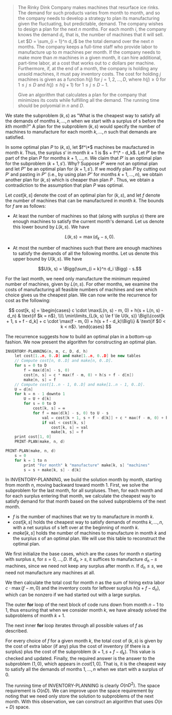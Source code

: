 > The Rinky Dink Company makes machines that resurface ice rinks. The demand for such products varies from month to month, and so the company needs to develop a strategy to plan its manufacturing given the fluctuating, but predictable, demand. The company wishes to design a plan for the next $n$ months. For each month $i$, the company knows the demand $d_i$, that is, the number of machines that it will sell. Let $D = \sum_{i = 1}^n d_i$ be the total demand over the next $n$ months. The company keeps a full-time staff who provide labor to manufacture up to $m$ machines per month. If the company needs to make more than $m$ machines in a given month, it can hire additional, part-time labor, at a cost that works out to $c$ dollars per machine. Furthermore, if, at the end of a month, the company is holding any unsold machines, it must pay inventory costs. The cost for holding $j$ machines is given as a function $h(j)$ for $j = 1, 2, \ldots, D$, where $h(j) \ge 0$ for $1 \le j \le D$ and $h(j) \le h(j + 1)$ for $1 \le j \le D - 1$.
>
> Give an algorithm that calculates a plan for the company that minimizes its costs while fulfilling all the demand. The running time should be polyomial in $n$ and $D$.

We state the subproblem $(k, s)$ as "What is the cheapest way to satisfy all the demands of months $k, \ldots, n$ when we start with a surplus of s before the $k$th month?" A plan for the subproblem $(k, s)$ would specify the number of machines to manufacture for each month $k, \ldots, n$ such that demands are satisfied.

In some optimal plan $P$ to $(k, s)$, let $f^\*$ machines be maufactured in month $k$. Thus, the surplus $s'$ in month $k + 1$ is $s + f^\* - d_k$. Let $P'$ be the part of the plan $P$ for months $k + 1, \ldots, n$. We claim that $P'$ is an optimal plan for the subproblem $(k + 1, s')$. Why? Suppose $P'$ were not an optimal plan and let $P''$ be an optimal plan for $(k + 1, s')$. If we modify plan $P$ by cutting out $P'$ and pasting in $P''$ (i.e., by using plan $P''$ for months $k + 1, \ldots, n$), we obtain another plan for $(k, s)$ which is cheaper than plan $P$ . Thus, we obtain a contradiction to the assumption that plan $P$ was optimal.

Let $cost[k, s]$ denote the cost of an optimal plan for $(k, s)$, and let $f$ denote the number of machines that can be manufactured in month $k$. The bounds for $f$ are as follows:

- At least the number of machines so that (along with surplus $s$) there are enough machines to satisfy the current month's demand. Let us denote this lower bound by $L(k, s)$. We have

    $$L(k, s) = \max(d_k - s, 0).$$

- At most the number of machines such that there are enough machines to satisfy the demands of all the following months. Let us denote this upper bound by $U(k, s)$. We have

    $$U(k, s) = \Bigg(\sum_{i = k}^n d_i \Bigg) - s.$$

For the last month, we need only manufacture the minimum required number of machines, given by $L(n, s)$. For other months, we examine the costs of manufacturing all feasible numbers of machines and see which choice gives us the cheapest plan. We can now write the recurrence for cost as the following:

$$
cost[k, s] =
\begin{cases}
c \cdot \max(L(n, s) - m, 0) + h(s + L(n, s) - d_n) & \text{if $k = n$}, \\\\
\min\limits_{L(k, s) \le f \le U(k, s)} \Big\\{cost[k + 1, s + f - d_k] + c \cdot \max(f - m, 0) + h(s + f - d_k)\Big\\} & \text{if $0 < k < n$}.
\end{cases}
$$

The recurrence suggests how to build an optimal plan in a bottom-up fashion. We now present the algorithm for constructing an optimal plan.

```cpp
INVERTORY-PLANNING(n, m, c, D, d, h)
    let cost[1..n, 0..D] and make[1..n, 0..D] be new tables
    // Compute cost[n, 0..D] and make[n, 0..D].
    for s = 0 to D
        f = max(d[n] - s, 0)
        cost[n, s] = c * max(f - m, 0) + h(s + f - d[n])
        make[n, s] = f
    // Compute cost[1..n - 1, 0..D] and make[1..n - 1, 0..D].
    U = d[n]
    for k = n - 1 downto 1
        U = U + d[k]
        for s = 0 to D
            cost[k, s] = ∞
            for f = max(d[k] - s, 0) to U - s
                val = cost[k + 1, s + f - d[k]] + c * max(f - m, 0) + h(s + f - d[k])
                if val < cost[k, s]
                    cost[k, s] = val
                    make[k, s] = f
    print cost[1, 0]
    PRINT-PLAN(make, n, d)
```

```cpp
PRINT-PLAN(make, n, d)
    s = 0
    for k = 1 to n
        print "For month" k "manufacture" make[k, s] "machines"
        s = s + make[k, s] - d[k]
```

In $\text{INVENTORY-PLANNING}$, we build the solution month by month, starting from month $n$, moving backward toward month $1$. First, we solve the subproblem for the last month, for all surpluses. Then, for each month and for each surplus entering that month, we calculate the cheapest way to satisfy demand for that month based on the solved subproblems of the next month.

- $f$ is the number of machines that we try to manufacture in month $k$.
- $cost[k, s]$ holds the cheapest way to satisfy demands of months $k, \ldots, n$, with a net surplus of s left over at the beginning of month $k$.
- $make[k, s]$ holds the number of machines to manufacture in month $k$ and the surplus $s$ of an optimal plan. We will use this table to reconstruct the optimal plan.

We first initialize the base cases, which are the cases for month $n$ starting with surplus $s$, for $s = 0, \ldots, D$. If $d_n > s$, it suffices to manufacture $d_n - s$ machines, since we need not keep any surplus after month $n$. If $d_n \le s$, we need not manufacture any machines at all.

We then calculate the total cost for month $n$ as the sum of hiring extra labor $c \cdot \max(f - m, 0)$ and the inventory costs for leftover surplus $h(s + f - d_n)$, which can be nonzero if we had started out with a large surplus.

The outer **for** loop of the next block of code runs down from month $n - 1$ to $1$, thus ensuring that when we consider month $k$, we have already solved the subproblems of month $k + 1$.

The next inner **for** loop iterates through all possible values of $f$ as described.

For every choice of $f$ for a given month $k$, the total cost of $(k, s)$ is given by the cost of extra labor (if any) plus the cost of inventory (if there is a surplus) plus the cost of the subproblem $(k + 1, s + f - d_k)$. This value is checked and updated. Finally, the required answer is the answer to the subproblem $(1, 0)$, which appears in $cost[1, 0]$. That is, it is the cheapest way to satisfy all the demands of months $1, \ldots, n$ when we start with a surplus of $0$.

The running time of $\text{INVENTORY-PLANNING}$ is clearly $O(nD^2)$. The space requirement is $O(nD)$. We can improve upon the space requirement by noting that we need only store the solution to subproblems of the next month. With this observation, we can construct an algorithm that uses $O(n + D)$ space.
